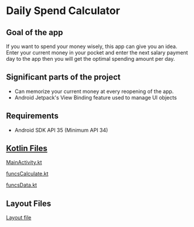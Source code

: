 # Daily Spend Calculator

## Goal of the app
If you want to spend your money wisely, this app can give you an idea. Enter your current money in your pocket and enter the next salary payment day to the app then you will get the optimal spending amount per day.

## Significant parts of the project
* Can memorize your current money at every reopening of the app.
* Android Jetpack's View Binding feature used to manage UI objects

## Requirements
* Android SDK API 35 (Minimum API 34)

## [Kotlin Files](app/src/main/java/com/ferhat/dailyspendcalculator)

[MainActivity.kt](app/src/main/java/com/ferhat/dailyspendcalculator/MainActivity.kt)

[funcsCalculate.kt](app/src/main/java/com/ferhat/dailyspendcalculator/funcsCalculate.kt)

[funcsData.kt](app/src/main/java/com/ferhat/dailyspendcalculator/)

## Layout Files
[Layout file](app/src/main/res/layout/activity_main.xml)
